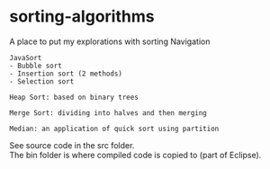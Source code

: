 # sorting-algorithms
A place to put my explorations with sorting
Navigation
```
JavaSort
- Bubble sort
- Insertion sort (2 methods)
- Selection sort

Heap Sort: based on binary trees

Merge Sort: dividing into halves and then merging

Median: an application of quick sort using partition
```

See source code in the src folder. <br>
The bin folder is where compiled code is copied to (part of Eclipse).
